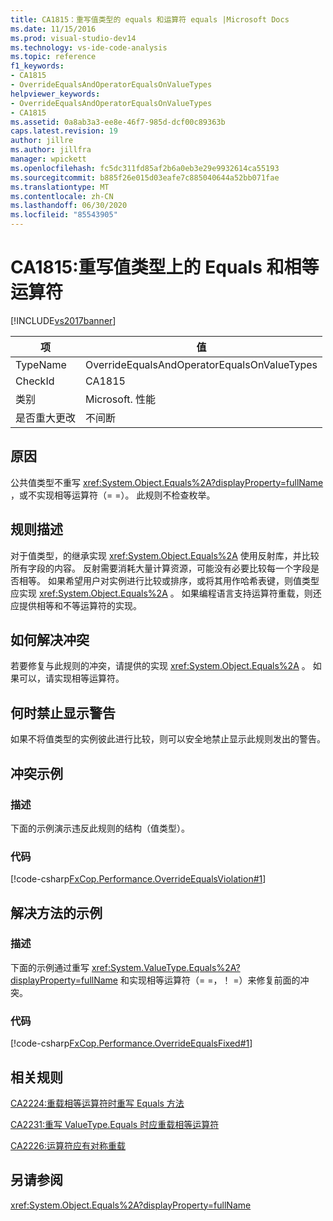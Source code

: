 ```yaml
---
title: CA1815：重写值类型的 equals 和运算符 equals |Microsoft Docs
ms.date: 11/15/2016
ms.prod: visual-studio-dev14
ms.technology: vs-ide-code-analysis
ms.topic: reference
f1_keywords:
- CA1815
- OverrideEqualsAndOperatorEqualsOnValueTypes
helpviewer_keywords:
- OverrideEqualsAndOperatorEqualsOnValueTypes
- CA1815
ms.assetid: 0a8ab3a3-ee8e-46f7-985d-dcf00c89363b
caps.latest.revision: 19
author: jillre
ms.author: jillfra
manager: wpickett
ms.openlocfilehash: fc5dc311fd85af2b6a0eb3e29e9932614ca55193
ms.sourcegitcommit: b885f26e015d03eafe7c885040644a52bb071fae
ms.translationtype: MT
ms.contentlocale: zh-CN
ms.lasthandoff: 06/30/2020
ms.locfileid: "85543905"
---
```

# <a name="ca1815-override-equals-and-operator-equals-on-value-types"></a>CA1815:重写值类型上的 Equals 和相等运算符
[!INCLUDE[vs2017banner](../includes/vs2017banner.md)]

|项|值|
|-|-|
|TypeName|OverrideEqualsAndOperatorEqualsOnValueTypes|
|CheckId|CA1815|
|类别|Microsoft. 性能|
|是否重大更改|不间断|

## <a name="cause"></a>原因
 公共值类型不重写 <xref:System.Object.Equals%2A?displayProperty=fullName> ，或不实现相等运算符（= =）。 此规则不检查枚举。

## <a name="rule-description"></a>规则描述
 对于值类型，的继承实现 <xref:System.Object.Equals%2A> 使用反射库，并比较所有字段的内容。 反射需要消耗大量计算资源，可能没有必要比较每一个字段是否相等。 如果希望用户对实例进行比较或排序，或将其用作哈希表键，则值类型应实现 <xref:System.Object.Equals%2A> 。 如果编程语言支持运算符重载，则还应提供相等和不等运算符的实现。

## <a name="how-to-fix-violations"></a>如何解决冲突
 若要修复与此规则的冲突，请提供的实现 <xref:System.Object.Equals%2A> 。 如果可以，请实现相等运算符。

## <a name="when-to-suppress-warnings"></a>何时禁止显示警告
 如果不将值类型的实例彼此进行比较，则可以安全地禁止显示此规则发出的警告。

## <a name="example-of-a-violation"></a>冲突示例

### <a name="description"></a>描述
 下面的示例演示违反此规则的结构（值类型）。

### <a name="code"></a>代码
 [!code-csharp[FxCop.Performance.OverrideEqualsViolation#1](../snippets/csharp/VS_Snippets_CodeAnalysis/FxCop.Performance.OverrideEqualsViolation/cs/FxCop.Performance.OverrideEqualsViolation.cs#1)]

## <a name="example-of-how-to-fix"></a>解决方法的示例

### <a name="description"></a>描述
 下面的示例通过重写 <xref:System.ValueType.Equals%2A?displayProperty=fullName> 和实现相等运算符（= =，！ =）来修复前面的冲突。

### <a name="code"></a>代码
 [!code-csharp[FxCop.Performance.OverrideEqualsFixed#1](../snippets/csharp/VS_Snippets_CodeAnalysis/FxCop.Performance.OverrideEqualsFixed/cs/FxCop.Performance.OverrideEqualsFixed.cs#1)]

## <a name="related-rules"></a>相关规则
 [CA2224:重载相等运算符时重写 Equals 方法](../code-quality/ca2224-override-equals-on-overloading-operator-equals.md)

 [CA2231:重写 ValueType.Equals 时应重载相等运算符](../code-quality/ca2231-overload-operator-equals-on-overriding-valuetype-equals.md)

 [CA2226:运算符应有对称重载](../code-quality/ca2226-operators-should-have-symmetrical-overloads.md)

## <a name="see-also"></a>另请参阅
 <xref:System.Object.Equals%2A?displayProperty=fullName>
